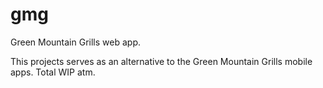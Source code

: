 # gmg
Green Mountain Grills web app.

This projects serves as an alternative to the Green Mountain Grills mobile apps.
Total WIP atm.
